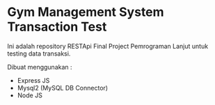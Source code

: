 # Gym Management System Transaction Test

Ini adalah repository RESTApi Final Project Pemrograman Lanjut untuk testing data transaksi.

Dibuat menggunakan :
- Express JS
- Mysql2 (MySQL DB Connector)
- Node JS